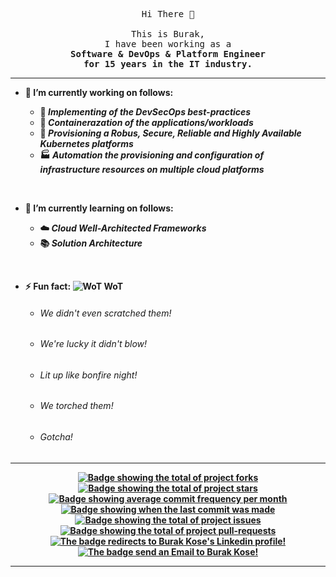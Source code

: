 <p align="center">
  <samp>
    Hi There 👋
    <br>
    <br> This is Burak,
    <br> I have been working as a
    <br> <b> Software & DevOps & Platform Engineer
    <br> for 15 years in the IT industry.
  </samp>
</p>

************************************************************************

- 🔭 I’m currently working on follows:

  - :rocket: <i>Implementing of the DevSecOps best-practices</i>
  - :whale: <i>Containerazation of the applications/workloads</i>
  - :ship: <i>Provisioning a Robus, Secure, Reliable and Highly Available Kubernetes platforms</i>
  - :factory: <i>Automation the provisioning and configuration of infrastructure resources on multiple cloud platforms</i>

<br/>

- 🌱 I’m currently learning on follows:

  - :cloud: <i>Cloud Well-Architected Frameworks</i>
  - :books: <i>Solution Architecture</i>

<br/>

- ⚡ Fun fact: ![WoT](http://www.rw-designer.com/icon-image/21525-16x16x32.png) <b>WoT</b>
  - <h6><i>We didn't even scratched them!</i></h6>
  - <h6><i>We're lucky it didn't blow!</i></h6>
  - <h6><i>Lit up like bonfire night!</i></h6>
  - <h6><i>We torched them!</i></h6>
  - <h6><i>Gotcha!</i></h6>


************************************************************************

<!-- PROJECT SHIELDS -->
<p align="center">
  
  <a href="https://github.com/koseburak/koseburak/fork" target="_blank">
    <img src="https://img.shields.io/github/forks/koseburak/koseburak?" alt="Badge showing the total of project forks"/>
  </a>

  <a href="https://github.com/koseburak/koseburak/stargazers" target="_blank">
    <img src="https://img.shields.io/github/stars/koseburak/koseburak?" alt="Badge showing the total of project stars"/>
  </a>

  <a href="https://github.com/koseburak/koseburak/commits/main" target="_blank">
    <img src="https://img.shields.io/github/commit-activity/m/koseburak/koseburak?" alt="Badge showing average commit frequency per month"/>
  </a>

  <a href="https://github.com/koseburak/koseburak/commits/main" target="_blank">
    <img src="https://img.shields.io/github/last-commit/koseburak/koseburak?" alt="Badge showing when the last commit was made"/>
  </a>

  <a href="https://github.com/koseburak/koseburak/issues" target="_blank">
    <img src="https://img.shields.io/github/issues/koseburak/koseburak?" alt="Badge showing the total of project issues"/>
  </a>

  <a href="https://github.com/koseburak/koseburak/pulls" target="_blank">
    <img src="https://img.shields.io/github/issues-pr/koseburak/koseburak?" alt="Badge showing the total of project pull-requests"/>
  </a>

  <a href="https://www.linkedin.com/in/kose-burak" target="_blank" rel="noopener noreferrer">
    <img src="https://img.shields.io/badge/Burak%20Kose-blue?style=flat&logo=linkedin&logoColor=white" alt="The badge redirects to Burak Kose's Linkedin profile!"/>
  </a>

  <a href="mailto:burakkose.uk@gmail.com">
    <img src="https://img.shields.io/badge/Contact_Me-blue?style=flat-square&logo=gmail&logoColor=white&labelColor=blue&color=blue" alt="The badge send an Email to Burak Kose!"/>
  </a>
  
</p>

************************************************************************

<!--
**koseburak/koseburak** is a ✨ _special_ ✨ repository because its `README.md` (this file) appears on your GitHub profile.

Here are some ideas to get you started:

- 🔭 I’m currently working on ...

- 🌱 I’m currently learning ...

- 👯 I’m looking to collaborate on ...

- 🤔 I’m looking for help with ...

- 💬 Ask me about ...

- 📫 How to reach me: ...

- 😄 Pronouns: ...

- ⚡ Fun fact: ...

- 📫 How to reach me: [![Email Badge](https://img.shields.io/badge/Contact_Me-blue?style=flat-square&logo=gmail&logoColor=white&labelColor=gray&color=blue)](mailto:burakkose.uk@gmail.com)

-->
